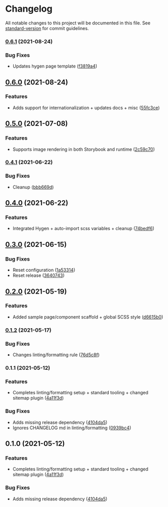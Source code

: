 # Changelog

All notable changes to this project will be documented in this file. See [standard-version](https://github.com/conventional-changelog/standard-version) for commit guidelines.

### [0.6.1](https://github.com/eyespot-agency/eyespot-starter-gatsby/compare/v0.6.0...v0.6.1) (2021-08-24)


### Bug Fixes

* Updates hygen page template ([f3819a4](https://github.com/eyespot-agency/eyespot-starter-gatsby/commit/f3819a459e55ccff78a537e4f1776afa78dc78ed))

## [0.6.0](https://github.com/eyespot-agency/eyespot-starter-gatsby/compare/v0.5.0...v0.6.0) (2021-08-24)


### Features

* Adds support for internationalization + updates docs + misc ([55fc3ce](https://github.com/eyespot-agency/eyespot-starter-gatsby/commit/55fc3ce14e5d6aee056b6bdaac5e2a3955ca2abf))

## [0.5.0](https://github.com/eyespot-agency/eyespot-starter-gatsby/compare/v0.4.1...v0.5.0) (2021-07-08)


### Features

* Supports image rendering in both Storybook and runtime ([2c59c70](https://github.com/eyespot-agency/eyespot-starter-gatsby/commit/2c59c70024b2e405d71962fc274e99e7541988ba))

### [0.4.1](https://github.com/eyespot-agency/eyespot-starter-gatsby/compare/v0.4.0...v0.4.1) (2021-06-22)


### Bug Fixes

* Cleanup ([bbb669d](https://github.com/eyespot-agency/eyespot-starter-gatsby/commit/bbb669d88fa4f86bf2fb40b507e5ac7111229ab8))

## [0.4.0](https://github.com/eyespot-agency/eyespot-starter-gatsby/compare/v0.3.0...v0.4.0) (2021-06-22)


### Features

* Integrated Hygen + auto-import scss variables + cleanup ([74bedf6](https://github.com/eyespot-agency/eyespot-starter-gatsby/commit/74bedf6dfae139e4a5fad49a379aa0b6c3d8f9c4))

## [0.3.0](https://github.com/eyespot-agency/eyespot-starter-gatsby/compare/v0.2.1...v0.3.0) (2021-06-15)


### Bug Fixes

* Reset configuration ([1a53314](https://github.com/eyespot-agency/eyespot-starter-gatsby/commit/1a53314fd8e878731575999a76e0f579833bf2bb))
* Reset release ([3640743](https://github.com/eyespot-agency/eyespot-starter-gatsby/commit/3640743d8d6f0bbe88b1a6265f27a0cc7bf29026))

## [0.2.0](https://github.com/eyespot-agency/eyespot-starter-gatsby/compare/v0.1.2...v0.2.0) (2021-05-19)


### Features

* Added sample page/component scaffold + global SCSS style ([d6615b0](https://github.com/eyespot-agency/eyespot-starter-gatsby/commit/d6615b05d4dc64ca32fc7ce60ed6837650f24290))

### [0.1.2](https://github.com/eyespot-agency/eyespot-starter-gatsby/compare/v0.1.1...v0.1.2) (2021-05-17)


### Bug Fixes

* Changes linting/formatting rule ([76d5c8f](https://github.com/eyespot-agency/eyespot-starter-gatsby/commit/76d5c8f1dceea44fb75bc6776939fdfc6c39de50))

### 0.1.1 (2021-05-12)


### Features

* Completes linting/formatting setup + standard tooling + changed sitemap plugin ([4a11f3d](https://github.com/eyespot-agency/eyespot-starter-gatsby/commit/4a11f3da2983b1c9e9913200c4e0271651ffe7bf))


### Bug Fixes

* Adds missing release dependency ([4104da5](https://github.com/eyespot-agency/eyespot-starter-gatsby/commit/4104da5ec4f1067741fda370a6e72fe5aec3bd5a))
* Ignores CHANGELOG md in linting/formatting ([0939bc4](https://github.com/eyespot-agency/eyespot-starter-gatsby/commit/0939bc435cc0576b4ab6be8a04909a77afe87677))

## 0.1.0 (2021-05-12)


### Features

* Completes linting/formatting setup + standard tooling + changed sitemap plugin ([4a11f3d](https://github.com/eyespot-agency/eyespot-starter-gatsby/commit/4a11f3da2983b1c9e9913200c4e0271651ffe7bf))


### Bug Fixes

* Adds missing release dependency ([4104da5](https://github.com/eyespot-agency/eyespot-starter-gatsby/commit/4104da5ec4f1067741fda370a6e72fe5aec3bd5a))

